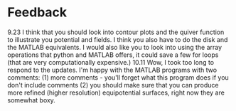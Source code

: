 # Feedback
9.23
I think that you should look into contour plots and the quiver function to illustrate you potential and fields. I think you also have to do the disk and the MATLAB equivalents. I would also like you to look into using the array operations that python and MATLAB offers, it could save a few for loops (that are very computationally expensive.)
10.11
Wow, I took too long to respond to the updates. I'm happy with the MATLAB programs with two comments: (1) more comments - you'll forget what this program does if you don't include comments (2) you should make sure that you can produce more refined (higher resolution) equipotential surfaces, right now they are somewhat boxy.

